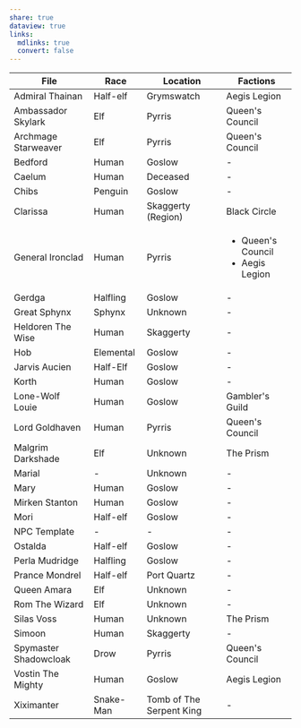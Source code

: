 ```yaml
---
share: true
dataview: true
links:
  mdlinks: true
  convert: false
---
```

| File                                                                                                            | Race      | Location                                                                            | Factions                                                                                                                                                                                          |
| --------------------------------------------------------------------------------------------------------------- | --------- | ----------------------------------------------------------------------------------- | ------------------------------------------------------------------------------------------------------------------------------------------------------------------------------------------------- |
| Admiral Thainan                         | Half-elf  | Grymswatch            | Aegis Legion                                                                                                                                 |
| Ambassador Skylark       | Elf       | Pyrris                        | Queen's Council                                                                                               |
| Archmage Starweaver     | Elf       | Pyrris                        | Queen's Council                                                                                               |
| Bedford                                             | Human     | Goslow                        | \-                                                                                                                                                                                                |
| Caelum                                                                    | Human     | Deceased                                                                            | \-                                                                                                                                                                                                |
| Chibs                                                 | Penguin   | Goslow                        | \-                                                                                                                                                                                                |
| Clarissa                                                  | Human     | Skaggerty (Region)                                                              | Black Circle                                                                                                                                 |
| General Ironclad           | Human     | Pyrris                        | <ul><li>Queen's Council</li><li>Aegis Legion</li></ul> |
| Gerdga                                               | Halfling  | Goslow                        | \-                                                                                                                                                                                                |
| Great Sphynx                                                        | Sphynx    | Unknown                                                                             | \-                                                                                                                                                                                                |
| Heldoren The Wise                      | Human     | Skaggerty               | \-                                                                                                                                                                                                |
| Hob                                                     | Elemental | Goslow                        | \-                                                                                                                                                                                                |
| Jarvis Aucien                                 | Half-Elf  | Goslow                        | \-                                                                                                                                                                                                |
| Korth                                                 | Human     | Goslow                        | \-                                                                                                                                                                                                |
| Lone-Wolf Louie                             | Human     | Goslow                        | Gambler's Guild                                                                                                                        |
| Lord Goldhaven               | Human     | Pyrris                        | Queen's Council                                                                                               |
| Malgrim Darkshade                                   | Elf       | Unknown                                                                             | The Prism                                                                                                                                          |
| Marial                                                                    | \-        | Unknown                                                                             | \-                                                                                                                                                                                                |
| Mary                                                   | Human     | Goslow                        | \-                                                                                                                                                                                                |
| Mirken Stanton                               | Human     | Goslow                        | \-                                                                                                                                                                                                |
| Mori                                                   | Half-elf  | Goslow                        | \-                                                                                                                                                                                                |
| NPC Template                                                      | \-        | \-                                                                                  | \-                                                                                                                                                                                                |
| Ostalda                                             | Half-elf  | Goslow                        | \-                                                                                                                                                                                                |
| Perla Mudridge                               | Halfling  | Goslow                        | \-                                                                                                                                                                                                |
| Prance Mondrel                          | Half-elf  | Port Quartz         | \-                                                                                                                                                                                                |
| Queen Amara                                     | Elf       | Unknown                                                                             | \-                                                                                                                                                                                                |
| Rom The Wizard                                                    | Elf       | Unknown                                                                             | \-                                                                                                                                                                                                |
| Silas Voss                                                 | Human     | Unknown                                                                             | The Prism                                                                                                                                          |
| Simoon                                            | Human     | Skaggerty               | \-                                                                                                                                                                                                |
| Spymaster Shadowcloak | Drow      | Pyrris                        | Queen's Council                                                                                               |
| Vostin The Mighty                         | Human     | Goslow                        | Aegis Legion                                                                                                                                 |
| Xiximanter                                                            | Snake-Man | Tomb of The Serpent King | \-                                                                                                                                                                                                |
